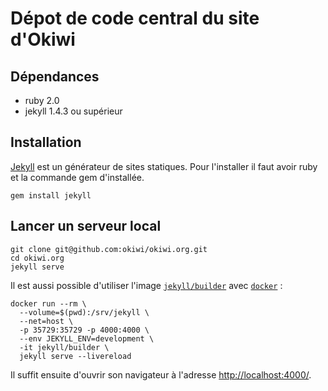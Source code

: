 Dépot de code central du site d'Okiwi
=====================================

Dépendances
-----------

 *  ruby 2.0
 *  jekyll 1.4.3 ou supérieur


Installation
------------

[Jekyll](http://jekyllrb.com/docs/home/)  est un générateur de sites statiques. Pour l'installer il faut avoir ruby et la commande gem d'installée.


    gem install jekyll



Lancer un serveur local
-----------------------

    git clone git@github.com:okiwi/okiwi.org.git
    cd okiwi.org
    jekyll serve


Il est aussi possible d'utiliser l'image [`jekyll/builder`](https://github.com/envygeeks/jekyll-docker#readme) avec [`docker`](https://www.docker.com/) :

    docker run --rm \
      --volume=$(pwd):/srv/jekyll \
      --net=host \
      -p 35729:35729 -p 4000:4000 \
      --env JEKYLL_ENV=development \
      -it jekyll/builder \
      jekyll serve --livereload


Il suffit ensuite d'ouvrir son navigateur à l'adresse [http://localhost:4000/](http://localhost:4000/).
